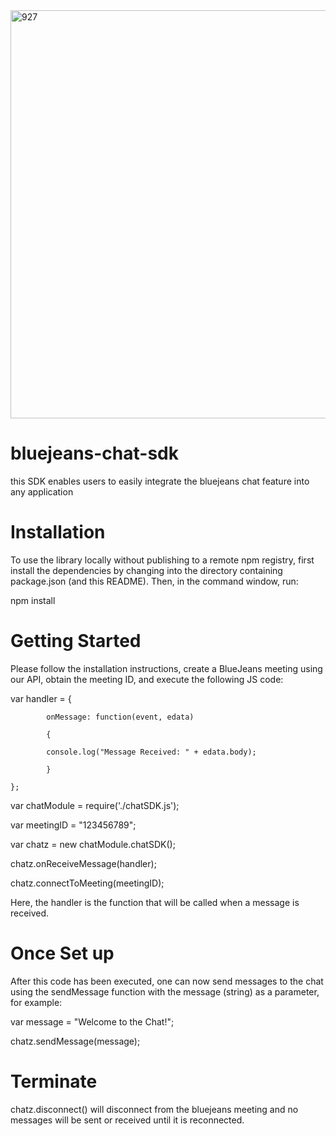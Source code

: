   <img width="653" alt="927" src="https://user-images.githubusercontent.com/39812727/41943679-3149a2a8-7959-11e8-9827-4ebecd08ad52.png">

# bluejeans-chat-sdk
this SDK enables users to easily integrate the bluejeans chat feature into any application

# Installation
To use the library locally without publishing to a remote npm registry, first install the dependencies by changing into the directory containing package.json (and this README). Then, in the command window, run:

npm install

# Getting Started
Please follow the installation instructions, create a BlueJeans meeting using our API, obtain the meeting ID, and execute the following JS code:

var handler = {

			onMessage: function(event, edata)
		
			{
		
			console.log("Message Received: " + edata.body);
			
			}
		
	};
var chatModule = require('./chatSDK.js');

var meetingID = "123456789";

var chatz = new chatModule.chatSDK();

chatz.onReceiveMessage(handler);

chatz.connectToMeeting(meetingID);

Here, the handler is the function that will be called when a message is received.

# Once Set up
After this code has been executed, one can now send messages to the chat using the sendMessage function with the message (string) as a parameter, for example:

var message = "Welcome to the Chat!";

chatz.sendMessage(message);

# Terminate
chatz.disconnect() will disconnect from the bluejeans meeting and no messages will be sent or received until it is reconnected.
